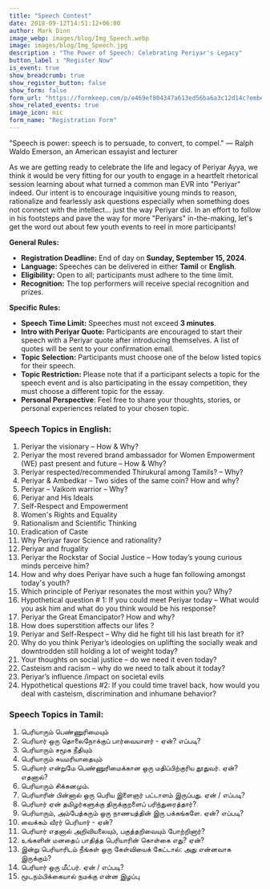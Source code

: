 ```yaml
---
title: "Speech Contest"
date: 2018-09-12T14:51:12+06:00
author: Mark Dinn
image_webp: images/blog/Img_Speech.webp
image: images/blog/Img_Speech.jpg
description : "The Power of Speech: Celebrating Periyar's Legacy"
button_label : "Register Now"
is_event: true
show_breadcrumb: true
show_register_button: false
show_form: false
form_url: "https://formkeep.com/p/e469ef804347a613ed56ba6a3c12d14c?embedded=1"
show_related_events: true
image_icon: mic
form_name: "Registration Form"
---
```




"Speech is power: speech is to persuade, to convert, to compel." — Ralph Waldo Emerson, an American essayist and lecturer

As we are getting ready to celebrate the life and legacy of Periyar Ayya, we think it would be very fitting for our youth to engage in a heartfelt rhetorical session learning about what turned a common man EVR into "Periyar" indeed. Our intent is to encourage inquisitive young minds to reason, rationalize and fearlessly ask questions especially when something does not connect with the intellect… just the way Periyar did. In an effort to follow in his footsteps and pave the way for more "Periyars" in-the-making, let's get the word out about few youth events to reel in more participants!

**General Rules:**

- **Registration Deadline:** End of day on **Sunday, September 15, 2024**.
- **Language:** Speeches can be delivered in either **Tamil** or **English**.
- **Eligibility:** Open to all; participants must adhere to the time limit.
- **Recognition:** The top performers will receive special recognition and prizes.

**Specific Rules:**

- **Speech Time Limit:** Speeches must not exceed **3 minutes**.
- **Intro with Periyar Quote:** Participants are encouraged to start their speech with a Periyar quote after introducing themselves. A list of quotes will be sent to your confirmation email.
- **Topic Selection:** Participants must choose one of the below listed topics for their speech. 
- **Topic Restriction:** Please note that if a participant selects a topic for the speech event and is also participating in the essay competition, they must choose a different topic for the essay.
- **Personal Perspective**: Feel free to share your thoughts, stories, or personal experiences related to your chosen topic.

### Speech Topics in English:

1. Periyar the visionary – How & Why?
2. Periyar the most revered brand ambassador for Women Empowerment (WE) past present and future – How & Why?
3. Periyar respected/recommended Thirukural among Tamils? – Why?
4. Periyar & Ambedkar – Two sides of the same coin? How and why?
5. Periyar – Vaikom warrior – Why?
6. Periyar and His Ideals
7. Self-Respect and Empowerment
8. Women's Rights and Equality
9. Rationalism and Scientific Thinking
10. Eradication of Caste
11. Why Periyar favor Science and rationality?
12. Periyar and frugality
13. Periyar the Rockstar of Social Justice – How today’s young curious minds perceive him? 
14. How and why does Periyar have such a huge fan following amongst today's youth?
15. Which principle of Periyar resonates the most within you? Why?
16. Hypothetical question # 1: If you could meet Periyar today – What would you ask him and what do you think would be his response? 
17. Periyar the Great Emancipator? How and why?
18. How does superstition affects our lifes ?
19. Periyar and Self-Respect – Why did he fight till his last breath for it?
20. Why do you think Periyar’s ideologies on uplifting the socially weak and downtrodden still holding a lot of weight today?
21. Your thoughts on social justice – do we need it even today? 
22. Casteism and racism – why do we need to talk about it today? 
23. Periyar’s influence /impact on societal evils 
24. Hypothetical questions #2: If you could time travel back, how would you deal with casteism, discrimination and inhumane behavior?

### Speech Topics in Tamil:

1. பெரியாரும் பெண்ணுரிமையும்
2. பெரியார் ஒரு தொலைநோக்குப் பார்வையாளர் - ஏன்? எப்படி?
3. பெரியாரும் சமூக நீதியும்
4. பெரியாரும் சுயமரியாதையும்
5. பெரியார் என்றுமே பெண்ணுரிமைக்கான ஒரு மதிப்பிற்குரிய தூதுவர். ஏன்? எதனால்?
6. பெரியாரும் சிக்கனமும்.
7. பெரியாரின் பின்னால் ஒரு பெரிய இளைஞர் பட்டாளம் இருப்பது. ஏன் / எப்படி?
8. பெரியார் ஏன் தமிழர்களுக்கு திருக்குறளைப் பரிந்துரைத்தார்?
9. பெரியாரும், அம்பேத்கரும் ஒரு நாணயத்தின் இரு பக்கங்களே. ஏன்? எப்படி?
10. வைக்கம் வீரர் பெரியார் - ஏன்?
11. பெரியார் எதனால் அறிவியலையும், பகுத்தறிவையும் போற்றினார்?
12. உங்களின் மனதைப் பாதித்த பெரியாரின் கொள்கை எது? ஏன்?
13. இன்று பெரியாரிடம் நீங்கள் ஒரு கேள்வியைக் கேட்டால்: அது என்னவாக இருக்கும்?
14. பெரியார் ஒரு மீட்பர். ஏன் / எப்படி?
15. மூடநம்பிக்கையால் நமக்கு என்ன இழப்பு


 